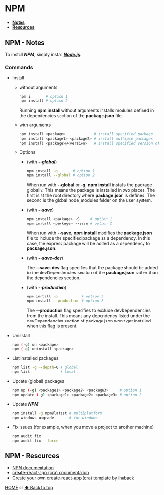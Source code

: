 # NPM

- [**Notes**](#npm---notes)
- [**Resources**](#npm---resources)

## NPM - Notes

To install ***NPM***, simply install [***Node.js***](https://nodejs.org).

### Commands

- Install
  - without arguments

    ```bash
    npm i       # option 1
    npm install # option 2
    ```

    Running **npm install** without arguments installs modules defined in the dependencies section of the **package.json** file.
  - with arguments

    ```bash
    npm install <package>             # install specified package
    npm install <package1> <package2> # install multiple packages
    npm install <package>@<version>   # install specified version of package
    ```

  - Options
    - (with ***--global***)

      ```bash
      npm install -g       # option 1
      npm install --global # option 2
      ```

      When run with **--global** or **-g**, **npm install** installs the package globally. This means the package is installed in two places. The first is at the root directory where **package.json** is defined. The second is the global node_modules folder on the user system.
    - (with ***--save***)

      ```bash
      npm install <package> -S     # option 1
      npm install <package> --save # option 2
      ```

      When run with **--save**, **npm install** modifies the **package.json** file to include the specified package as a dependency. In this case, the express package will be added as a dependency to **package.json**.
    - (with ***--save-dev***)

      The **--save-dev** flag specifies that the package should be added to the devDependencies section of the **package.json** rather than the dependencies section.
    - (with ***--production***)

      ```bash
      npm install -p           # option 1
      npm install --production # option 2
      ```

      The **--production** flag specifies to exclude devDependencies from the install. This means any dependency listed under the devDependencies section of package.json won't get installed when this flag is present.
- Uninstall

  ```bash
  npm (-g) un <package>
  npm (-g) uninstall <package>
  ```

- List installed packages

  ```bash
  npm list -g --depth=0 # global
  npm list              # local
  ```

- Update (global) packages

  ```bash
  npm up (-g) <package1> <package2> <package3>     # option 1
  npm update (-g) <package1> <package2> <package3> # option 2
  ```

- Update ***NPM***

  ```bash
  npm install -g npm@latest # multiplatform
  npm-windows-upgrade       # for windows
  ```

- Fix issues (for example, when you move a project to another machine)

  ```bash
  npm audit fix
  npm audit fix --force
  ```

## NPM - Resources

- [NPM documentation](https://docs.npmjs.com)
- [create-react-app (cra) documentation](https://create-react-app.dev/docs/getting-started/)
- [Create your own create-react-app (cra) template by ihaback](https://dev.to/ihaback/create-your-own-create-react-app-template-46ll)

[HOME](https://github.com/Stratis-Dermanoutsos/Full-Stack-Notes#full-stack-notes) or [⬆ Back to top](#npm)
